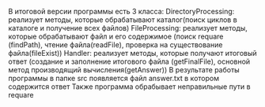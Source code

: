 В итоговой версии программы есть 3 класса:
DirectoryProcessing: реализует методы, которые обрабатывают каталог(поиск циклов в каталоге и получение всех файлов)
FileProcessing: реализует методы, которые обрабатывают файл и его содержимое (поиск requare (findPath), чтение файла(readFile), проверка на существование файла(fileExist))
Handler: реализует методы, которые получают итоговый ответ (создание и заполнение итогового файла (getFinalFile), основной метод производящий вычисления(getAnswer))
В результате работы программы в папке src появляется файл answer.txt в котором содержится ответ
Также программа обрабывает неправильные пути в requare
